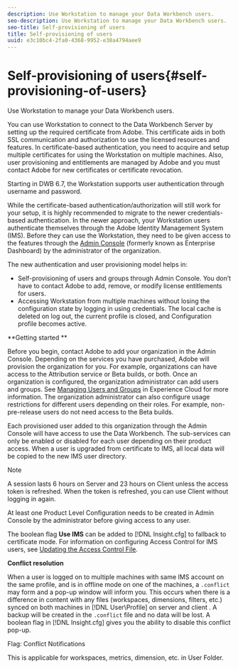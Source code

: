 ```yaml
---
description: Use Workstation to manage your Data Workbench users.
seo-description: Use Workstation to manage your Data Workbench users.
seo-title: Self-provisioning of users
title: Self-provisioning of users
uuid: e3c10bc4-2fa0-4368-9952-e38a4794aee9
---
```


# Self-provisioning of users{#self-provisioning-of-users}

Use Workstation to manage your Data Workbench users.

You can use Workstation to connect to the Data Workbench Server by setting up the required certificate from Adobe. This certificate aids in both SSL communication and authorization to use the licensed resources and features. In certificate-based authentication, you need to acquire and setup multiple certificates for using the Workstation on multiple machines. Also, user provisioning and entitlements are managed by Adobe and you must contact Adobe for new certificates or certificate revocation.

Starting in DWB 6.7, the Workstation supports user authentication through username and password.

While the certificate-based authentication/authorization will still work for your setup, it is highly recommended to migrate to the newer credentials-based authentication. In the newer approach, your Workstation users authenticate themselves through the Adobe Identity Management System (IMS). Before they can use the Workstation, they need to be given access to the features through the [Admin Console](https://marketing.adobe.com/resources/help/en_US/mcloud/admin_getting_started.html) (formerly known as Enterprise Dashboard) by the administrator of the organization.

The new authentication and user provisioning model helps in:

* Self-provisioning of users and groups through Admin Console. You don’t have to contact Adobe to add, remove, or modify license entitlements for users. 
* Accessing Workstation from multiple machines without losing the configuration state by logging in using credentials. The local cache is deleted on log out, the current profile is closed, and Configuration profile becomes active.

**Getting started **

Before you begin, contact Adobe to add your organization in the Admin Console. Depending on the services you have purchased, Adobe will provision the organization for you. For example, organizations can have access to the Attribution service or Beta builds, or both. Once an organization is configured, the organization administrator can add users and groups. See [Managing Users and Groups](https://marketing.adobe.com/resources/help/en_US/mcloud/user_mgmt_admin.html) in Experience Cloud for more information. The organization administrator can also configure usage restrictions for different users depending on their roles. For example, non-pre-release users do not need access to the Beta builds.

Each provisioned user added to this organization through the Admin Console will have access to use the Data Workbench. The sub-services can only be enabled or disabled for each user depending on their product access. When a user is upgraded from certificate to IMS, all local data will be copied to the new IMS user directory.

>[!NOTE]
>
>A session lasts 6 hours on Server and 23 hours on Client unless the access token is refreshed. When the token is refreshed, you can use Client without logging in again.

At least one Product Level Configuration needs to be created in Admin Console by the administrator before giving access to any user.

The boolean flag **Use IMS** can be added to [!DNL Insight.cfg] to fallback to certificate mode. For information on configuring Access Control for IMS users, see [Updating the Access Control File](https://marketing.adobe.com/resources/help/en_US/insight/svrprod/c_updt_accss_ctrl_file.html).

**Conflict resolution**

When a user is logged on to multiple machines with same IMS account on the same profile, and is in offline mode on one of the machines, a `.conflict` may form and a pop-up window will inform you. This occurs when there is a difference in content with any files (workspaces, dimensions, filters, etc.) synced on both machines in [!DNL User\Profile\] on server and client . A backup will be created in the `.conflict` file and no data will be lost. A boolean flag in [!DNL Insight.cfg] gives you the ability to disable this conflict pop-up.

Flag: Conflict Notifications

This is applicable for workspaces, metrics, dimension, etc. in User Folder. 
